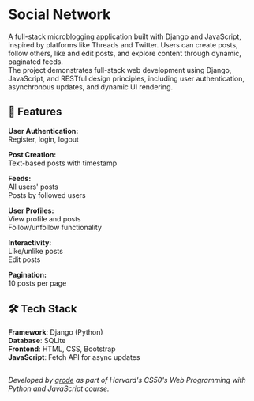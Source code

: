 # Social Network
A full-stack microblogging application built with Django and JavaScript, inspired by platforms like Threads and Twitter. 
Users can create posts, follow others, like and edit posts, and explore content through dynamic, paginated feeds. <br>
The project demonstrates full-stack web development using Django, JavaScript, and RESTful design principles, including user authentication, asynchronous updates, and dynamic UI rendering.

## 🚀 Features
**User Authentication:**  
Register, login, logout

**Post Creation:**  
Text-based posts with timestamp

**Feeds:**  
All users' posts  
Posts by followed users

**User Profiles:**  
View profile and posts  
Follow/unfollow functionality

**Interactivity:**  
Like/unlike posts  
Edit posts 

**Pagination:**  
10 posts per page


## 🛠️ Tech Stack
**Framework**: Django (Python) <br>
**Database**: SQLite <br>
**Frontend**: HTML, CSS, Bootstrap <br>
**JavaScript**: Fetch API for async updates

##


_Developed by [qrcde](https://github.com/qrcde) as part of Harvard's CS50's Web Programming with Python and JavaScript course._
